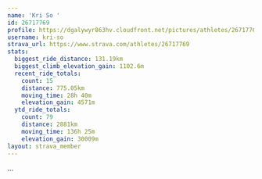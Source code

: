 ```yaml
---
name: 'Kri So '
id: 26717769
profile: https://dgalywyr863hv.cloudfront.net/pictures/athletes/26717769/7761026/14/large.jpg
username: kri-so
strava_url: https://www.strava.com/athletes/26717769
stats:
  biggest_ride_distance: 131.19km
  biggest_climb_elevation_gain: 1102.6m
  recent_ride_totals:
    count: 15
    distance: 775.05km
    moving_time: 28h 40m
    elevation_gain: 4571m
  ytd_ride_totals:
    count: 79
    distance: 2881km
    moving_time: 136h 25m
    elevation_gain: 30009m
layout: strava_member
--- 
```

...
